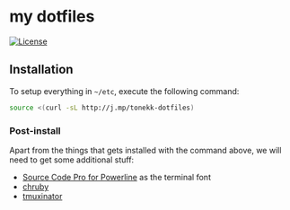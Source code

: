 my dotfiles
===========

[![License](http://img.shields.io/:license-mit-blue.svg)](http://tonekk.mit-license.org)


## Installation

To setup everything in `~/etc`, execute the following command:

```sh
source <(curl -sL http://j.mp/tonekk-dotfiles)
```

### Post-install

Apart from the things that gets installed with the command above, we will need to get some additional stuff:
* [Source Code Pro for Powerline](https://github.com/powerline/fonts) as the terminal font
* [chruby](https://github.com/postmodern/chruby)
* [tmuxinator](https://github.com/tmuxinator/tmuxinator)
